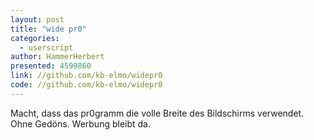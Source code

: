 ```yaml
---
layout: post
title: "wide pr0"
categories:
  - userscript
author: HammerHerbert
presented: 4599860
link: //github.com/kb-elmo/widepr0
code: //github.com/kb-elmo/widepr0
---
```

Macht, dass das pr0gramm die volle Breite des Bildschirms verwendet. Ohne Gedöns. Werbung bleibt da.
